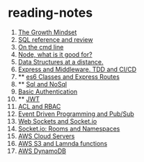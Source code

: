# reading-notes

1. [The Growth Mindset](00-growth-mindset.md)
1. [SQL reference and review](00-SQL.md)
1. [On the cmd line](00-cmdline.md)
1. [Node, what is it good for?](01-node.md)
2. [Data Structures at a distance.](01-DSA.md)
3. [Express and Middleware. TDD and CI/CD](02-express-middleware-TDD-CI-CD.md)
4. ** [es6 Classes and Express Routes](03-express-middleware.md)
5. ** [Sql and NoSql](04-SQL.md)
6. [Basic Authentication](06-authentication.md)
7. ** [JWT](07-jwt.md)
8. [ACL and RBAC](08-ACL.md)
9. [Event Driven Programming and Pub/Sub](11-event-driven-programming.md)
10. [Web Sockets and Socket.io](12-web-sockets-socket-io.md)
11. [Socket.io: Rooms and Namespaces](13-socket.io-rooms-and-namespaces.md)
12. [AWS Cloud Servers](16-aws-cloud-servers.md)
13. [AWS S3 and Lamnda functions](17-aws-s3-lambda.md)
14. [AWS DynamoDB](18-aws-api-dynamo-and-lambda.md)
